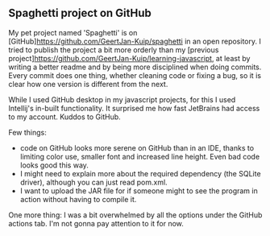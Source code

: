 ## Spaghetti project on GitHub

My pet project named 'Spaghetti' is on [GitHub]<https://github.com/GeertJan-Kuip/spaghetti> in an open repository. I tried to publish the project a bit more orderly than my [previous project]<https://github.com/GeertJan-Kuip/learning-javascript>, at least by writing a better readme and by being more disciplined when doing commits. Every commit does one thing, whether cleaning code or fixing a bug, so it is clear how one version is different from the next.

While I used GitHub desktop in my javascript projects, for this I used Intellij's in-built functionality. It surprised me how fast JetBrains had access to my account. Kuddos to GitHub.

Few things:
- code on GitHub looks more serene on GitHub than in an IDE, thanks to limiting color use, smaller font and increased line height. Even bad code looks good this way.
- I might need to explain more about the required dependency (the SQLite driver), although you can just read pom.xml.
- I want to upload the JAR file for if someone might to see the program in action without having to compile it.

One more thing: I was a bit overwhelmed by all the options under the GitHub actions tab. I'm not gonna pay attention to it for now.